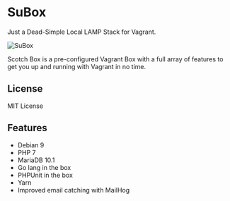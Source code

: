 
# SuBox

Just a Dead-Simple Local LAMP Stack for Vagrant. 

![SuBox](https://brahimmachkouri.github.io/img/pro-banner.png)

Scotch Box is a pre-configured Vagrant Box with a full array of features to get you up and running with Vagrant in no time.

## License 

MIT License

## Features

* Debian 9
* PHP 7
* MariaDB 10.1
* Go lang in the box
* PHPUnit in the box
* Yarn
* Improved email catching with MailHog
